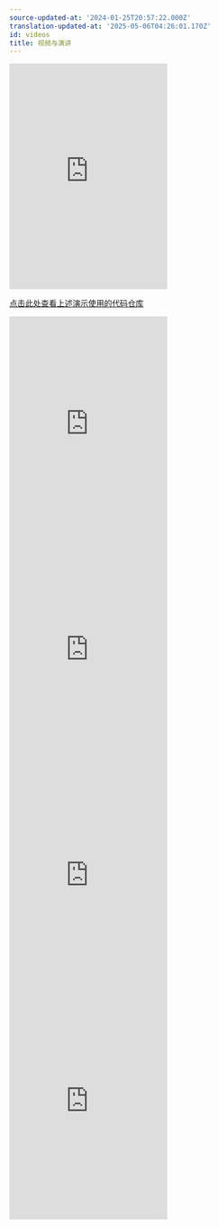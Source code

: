 ```yaml
---
source-updated-at: '2024-01-25T20:57:22.000Z'
translation-updated-at: '2025-05-06T04:26:01.170Z'
id: videos
title: 视频与演讲
---
```

<iframe
  width="280"
  height="400"
  title="React Query：是时候告别全局状态了！—— Tanner Linsley"
  src="https://www.youtube.com/embed/seU46c6Jz7E"
  frameborder="0"
  allow="accelerometer; autoplay; encrypted-media; gyroscope; picture-in-picture"
  allowfullscreen
  style={{
    width: '100%',
  }}
></iframe>

[点击此处查看上述演示使用的代码仓库](https://github.com/tannerlinsley/react-query-blog-refactor-example)

<iframe
  width="280"
  height="400"
  title="全面了解 React Query（与 Tanner Linsley 一起）—— Learn With Jason"
  src="https://www.youtube.com/embed/DocXo3gqGdI"
  frameborder="0"
  allow="accelerometer; autoplay; encrypted-media; gyroscope; picture-in-picture"
  allowfullscreen
  style={{
    width: '100%',
  }}
></iframe>

<iframe
  width="280"
  height="400"
  title="使用 ReactQuery 创作者 Tanner Linsley（@tannerlinsley）实现数据获取的 Hooks"
  src="https://www.youtube.com/embed/PPvWXbSCtBU"
  frameborder="0"
  allow="accelerometer; autoplay; encrypted-media; gyroscope; picture-in-picture"
  allowfullscreen
  style={{
    width: '100%',
  }}
></iframe>

<iframe
  width="280"
  height="400"
  title="React Query —— Tanner Linsley 在 Open Source Friday 的直播"
  src="https://www.youtube.com/embed/B3cJDT3j19I"
  frameborder="0"
  allow="accelerometer; autoplay; encrypted-media; gyroscope; picture-in-picture"
  allowfullscreen
  style={{
    width: '100%',
  }}
></iframe>

<iframe
  width="280"
  height="400"
  title="React Query 演示 —— Tanner Linsley"
  src="https://www.youtube.com/embed/_ehibado6rU"
  frameborder="0"
  allow="accelerometer; autoplay; encrypted-media; gyroscope; picture-in-picture"
  allowfullscreen
  style={{
    width: '100%',
  }}
></iframe>
